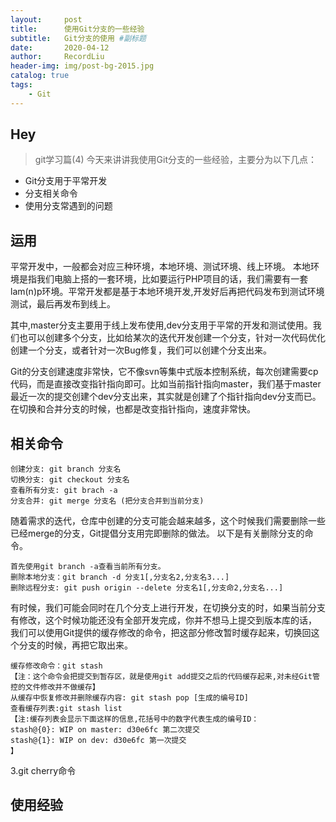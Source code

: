 ```yaml
---
layout:     post   				    
title:      使用Git分支的一些经验 				
subtitle:   Git分支的使用 #副标题
date:       2020-04-12 				
author:     RecordLiu 						
header-img: img/post-bg-2015.jpg 	
catalog: true 						
tags:								
    - Git
---
```


## Hey
>git学习篇(4)
今天来讲讲我使用Git分支的一些经验，主要分为以下几点：
* Git分支用于平常开发
* 分支相关命令
* 使用分支常遇到的问题
## 运用
平常开发中，一般都会对应三种环境，本地环境、测试环境、线上环境。
本地环境是指我们电脑上搭的一套环境，比如要运行PHP项目的话，我们需要有一套lam(n)p环境。平常开发都是基于本地环境开发,开发好后再把代码发布到测试环境测试，最后再发布到线上。

其中,master分支主要用于线上发布使用,dev分支用于平常的开发和测试使用。我们也可以创建多个分支，比如给某次的迭代开发创建一个分支，针对一次代码优化创建一个分支，或者针对一次Bug修复，我们可以创建个分支出来。

Git的分支创建速度非常快，它不像svn等集中式版本控制系统，每次创建需要cp代码，而是直接改变指针指向即可。比如当前指针指向master，我们基于master最近一次的提交创建个dev分支出来，其实就是创建了个指针指向dev分支而已。在切换和合并分支的时候，也都是改变指针指向，速度非常快。

## 相关命令
```
创建分支: git branch 分支名
切换分支: git checkout 分支名
查看所有分支: git brach -a
分支合并: git merge 分支名 (把分支合并到当前分支)
```
随着需求的迭代，仓库中创建的分支可能会越来越多，这个时候我们需要删除一些已经merge的分支，Git提倡分支用完即删除的做法。
以下是有关删除分支的命令。
```
首先使用git branch -a查看当前所有分支。
删除本地分支：git branch -d 分支1[,分支名2,分支名3...]
删除远程分支: git push origin --delete 分支名1[,分支命2,分支名...]
```
有时候，我们可能会同时在几个分支上进行开发，在切换分支的时，如果当前分支有修改，这个时候功能还没有全部开发完成，你并不想马上提交到版本库的话，
我们可以使用Git提供的缓存修改的命令，把这部分修改暂时缓存起来，切换回这个分支的时候，再把它取出来。
```
缓存修改命令：git stash 
【注：这个命令会把提交到暂存区，就是使用git add提交之后的代码缓存起来,对未经Git管控的文件修改并不做缓存】
从缓存中恢复修改并删除缓存内容: git stash pop [生成的编号ID]
查看缓存列表:git stash list
【注:缓存列表会显示下面这样的信息,花括号中的数字代表生成的编号ID：
stash@{0}: WIP on master: d30e6fc 第二次提交
stash@{1}: WIP on dev: d30e6fc 第一次提交
】
```
3.git cherry命令
## 使用经验
